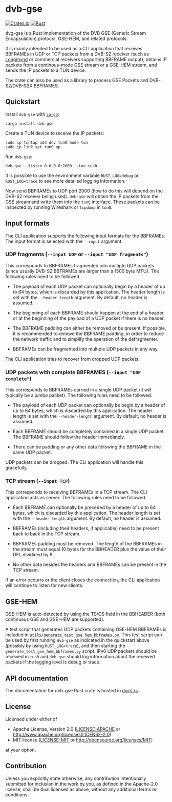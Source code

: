 # dvb-gse

[![Crates.io][crates-badge]][crates-url]
[![Rust](https://github.com/daniestevez/dvb-gse/actions/workflows/rust.yml/badge.svg)](https://github.com/daniestevez/dvb-gse/actions/workflows/rust.yml)

[crates-badge]: https://img.shields.io/crates/v/dvb-gse.svg
[crates-url]: https://crates.io/crates/dvb-gse

dvg-gse is a Rust implementation of the DVB GSE (Generic Stream Encapsulation)
protocol, GSE-HEM, and related protocols.

It is mainly intended to be used as a CLI application that receives BBFRAMEs in
UDP or TCP packets from a DVB-S2 receiver (such as
[Longmynd](https://github.com/BritishAmateurTelevisionClub/longmynd) or
commercial receivers supporting BBFRAME output), obtains IP packets from a
continous-mode GSE stream or a GSE-HEM stream, and sends the IP packets to a TUN
device.

The crate can also be used as a library to process GSE Packets and
DVB-S2/DVB-S2X BBFRAMES.

## Quickstart

Install `dvb-gse` with [`cargo`](https://doc.rust-lang.org/cargo/):

```
cargo install dvb-gse
```

Create a TUN device to receive the IP packets:

```
sudo ip tuntap add dev tun0 mode tun
sudo ip link set tun0 up
```

Run `dvb-gse`:

```
dvb-gse --listen 0.0.0.0:2000 --tun tun0
```

It is possible to use the environment variable `RUST_LOG=debug` or
`RUST_LOG=trace` to see more detailed logging information.

Now send BBFRAMEs to UDP port 2000 (how to do this will depend on the DVB-S2
receiver being used). `dvb-gse` will obtain the IP packets from the GSE stream
and write them into the `tun0` interface. These packets can be inspected by
running Wireshark or `tcpdump` in `tun0`.

## Input formats

The CLI application supports the following input formats for the BBFRAMEs. The
input format is selected with the `--input` argument:

### UDP fragments (`--input UDP` or `--input "UDP fragments"`)

This corresponds to BBFRAMEs fragmented into multiple UDP packets (since usually
DVB-S2 BBFRAMEs are larger than a 1500 byte MTU). The following rules need to be
followed.

* The payload of each UDP packet can optionally begin by a header of up to 64
  bytes, which is discarded by this application. The header length is set with
  the `--header-length` argument. By default, no header is assumed.

* The beginning of each BBFRAME should happen at the end of a header, or at the
  beginning of the payload of a UDP packet if there is no header.

* The BBFRAME padding can either be removed or be present. If possible, it is
  recommended to remove the BBFRAME padding, in order to reduce the network
  traffic and to simplify the operation of the defragmenter.

* BBFRAMEs can be fragmented into multiple UDP packets in any way.
  
The CLI application tries to recover from dropped UDP packets.

### UDP packets with complete BBFRAMES (`--input "UDP complete"`)

This corresponds to BBFRAMEs carried in a single UDP packet (it will typically
be a jumbo packet). The following rules need to be followed.

* The payload of each UDP packet can optionally be begin by a header of up to 64
  bytes, which is discarded by this application. The header length is set with
  the `--header-length` argument. By default, no header is assumed.

* Each BBFRAME should be completely contained in a single UDP packet. The
  BBFRAME should follow the header immediately.

* There can be padding or any other data following the BBFRAME in the same UDP
  packet.

UDP packets can be dropped. The CLI application will handle this gracefully.

### TCP stream (`--input TCP`)

This corresponds to receiving BBFRAMEs in a TCP stream. The CLI application acts
as server. The following rules need to be followed.

* Each BBFRAME can optionally be preceded by a header of up to 64 bytes, which
  is discarded by this application. The header length is set with the
  `--header-length` argument. By default, no header is assumed.

* BBFRAMEs (including their headers, if applicable) need to be present back to
  back in the TCP stream.

* BBFRAMEs padding must be removed. The length of the BBFRAMEs in the stream
  must equal 10 bytes for the BBHEADER plus the value of their DFL dividided by
  8.

* No other data besides the headers and BBFRAMEs can be present in the TCP
  stream.

If an error occurrs or the client closes the connection, the CLI application
will continue to listen for new clients.

## GSE-HEM

GSE-HEM is auto-detected by using the TS/GS field in the BBHEADER (both
continuous GSE and GSE-HEM are supported).

A test script that generates UDP packets containing GSE-HEM BBFRAMEs is included
in
[`utils/generate_test_gse_hem_bbframes.py`](util/generate_test_gse_hem_bbframes.py). This
test script can be used by first running `dvb-gse` as indicated in the
quickstart above (possibly by using `RUST_LOG=trace`), and then starting the
`generate_test_gse_hem_bbframes.py` script. IPv6 UDP packets should be received
in `tun0` and `dvb-gse` should log information about the received packets if the
logging level is debug or trace.

## API documentation

The documentation for dvb-gse Rust crate is hosted in [docs.rs](https://docs.rs/dvb-gse/).

## License

Licensed under either of

 * Apache License, Version 2.0
   ([LICENSE-APACHE](LICENSE-APACHE) or http://www.apache.org/licenses/LICENSE-2.0)
 * MIT license
   ([LICENSE-MIT](LICENSE-MIT) or http://opensource.org/licenses/MIT)

at your option.

## Contribution

Unless you explicitly state otherwise, any contribution intentionally submitted
for inclusion in the work by you, as defined in the Apache-2.0 license, shall be
dual licensed as above, without any additional terms or conditions.
